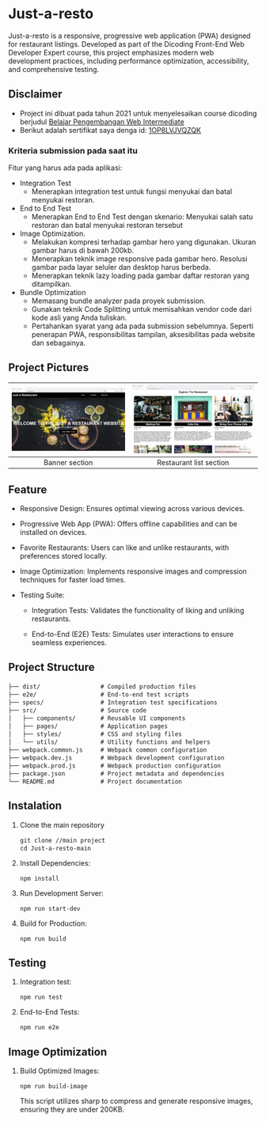# Just-a-resto

Just-a-resto is a responsive, progressive web application (PWA) designed for restaurant listings. Developed as part of the Dicoding Front-End Web Developer Expert course, this project emphasizes modern web development practices, including performance optimization, accessibility, and comprehensive testing.

## Disclaimer

- Project ini dibuat pada tahun 2021 untuk menyelesaikan course dicoding berjudul [Belajar Pengembangan Web Intermediate](https://www.dicoding.com/academies/219)
- Berikut adalah sertifikat saya denga id: [1OP8LVJVQZQK](https://www.dicoding.com/certificates/1OP8LVJVQZQK)

### Kriteria submission pada saat itu

Fitur yang harus ada pada aplikasi:

- Integration Test
  - Menerapkan integration test untuk fungsi menyukai dan batal menyukai restoran.
- End to End Test
  - Menerapkan End to End Test dengan skenario: Menyukai salah satu restoran dan batal menyukai restoran tersebut
- Image Optimization.
  - Melakukan kompresi terhadap gambar hero yang digunakan. Ukuran gambar harus di bawah 200kb.
  - Menerapkan teknik image responsive pada gambar hero. Resolusi gambar pada layar seluler dan desktop harus berbeda.
  - Menerapkan teknik lazy loading pada gambar daftar restoran yang ditampilkan.
- Bundle Optimization
  - Memasang bundle analyzer pada proyek submission.
  - Gunakan teknik Code Splitting untuk memisahkan vendor code dari kode asli yang Anda tuliskan.
  - Pertahankan syarat yang ada pada submission sebelumnya. Seperti penerapan PWA, responsibilitas tampilan, aksesibilitas pada website dan sebagainya.

## Project Pictures

| ![Banner](./image_demo/banner.png) | ![Restaurant List](./image_demo/list_restorant.png) |
| :--------------------------------: | :-------------------------------------------------: |
|           Banner section           |               Restaurant list section               |

## Feature

- Responsive Design: Ensures optimal viewing across various devices.
- Progressive Web App (PWA): Offers offline capabilities and can be installed on devices.
- Favorite Restaurants: Users can like and unlike restaurants, with preferences stored locally.
- Image Optimization: Implements responsive images and compression techniques for faster load times.
- Testing Suite:

  - Integration Tests: Validates the functionality of liking and unliking restaurants.

  - End-to-End (E2E) Tests: Simulates user interactions to ensure seamless experiences.

## Project Structure

```
├── dist/                 # Compiled production files
├── e2e/                  # End-to-end test scripts
├── specs/                # Integration test specifications
├── src/                  # Source code
│   ├── components/       # Reusable UI components
│   ├── pages/            # Application pages
│   ├── styles/           # CSS and styling files
│   └── utils/            # Utility functions and helpers
├── webpack.common.js     # Webpack common configuration
├── webpack.dev.js        # Webpack development configuration
├── webpack.prod.js       # Webpack production configuration
├── package.json          # Project metadata and dependencies
└── README.md             # Project documentation
```

## Instalation

1. Clone the main repository

   ```
   git clone //main project
   cd Just-a-resto-main
   ```

2. Install Dependencies:
   ```
   npm install
   ```
3. Run Development Server:
   ```
   npm run start-dev
   ```
4. Build for Production:
   ```
   npm run build
   ```

## Testing

1. Integration test:
   ```
   npm run test
   ```
2. End-to-End Tests:
   ```
   npm run e2e
   ```

## Image Optimization

1. Build Optimized Images:

   ```
   npm run build-image
   ```

   This script utilizes sharp to compress and generate responsive images, ensuring they are under 200KB.
